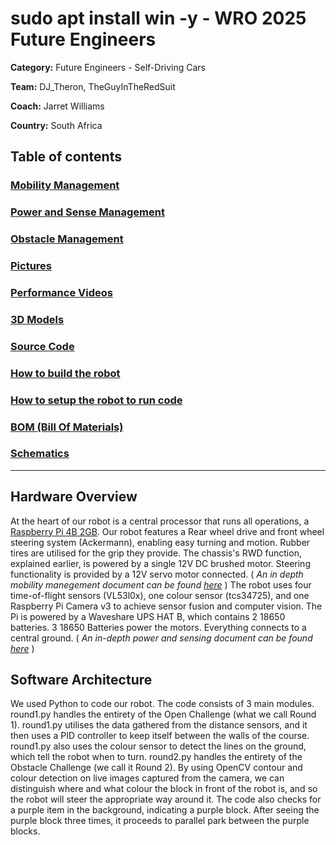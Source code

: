 # sudo apt install win -y - WRO 2025 Future Engineers
**Category:** Future Engineers - Self-Driving Cars

**Team:** DJ_Theron, TheGuyInTheRedSuit

**Coach:** Jarret Williams

**Country:** South Africa

## Table of contents
### [Mobility Management](/docs/mobility-manegement.md)
### [Power and Sense Management](/docs/power-and-sense.md)
### [Obstacle Management](/docs/obstacle-management.md)
### [Pictures](/docs/images/)
### [Performance Videos](/videos/demo-vids.md)
### [3D Models](/hardware/3d_models/)
### [Source Code](/software/src/)
### [How to build the robot](/hardware/howtobuild.md)
### [How to setup the robot to run code](/software/setup.md)
### [BOM (Bill Of Materials)](/hardware/bom/bill-of-materials.csv)
### [Schematics](/hardware/schematics/)

---

## Hardware Overview
At the heart of our robot is a central processor that runs all operations, a [Raspberry Pi 4B 2GB](/docs/images/component_photos/RaspberryPi4B.jpg). Our robot features a Rear wheel drive and front wheel steering system (Ackermann), enabling easy turning and motion. Rubber tires are utilised for the grip they provide. The chassis's RWD function, explained earlier, is powered by a single 12V DC brushed motor. Steering functionality is provided by a 12V servo motor connected. 
( _An in depth mobility manegement document can be found [here](/docs/mobility-manegement.md)_ )
The robot uses four time-of-flight sensors (VL53l0x), one colour sensor (tcs34725), and one Raspberry Pi Camera v3 to achieve sensor fusion and computer vision. The Pi is powered by a Waveshare UPS HAT B, which contains 2 18650 batteries. 3 18650 Batteries power the motors. Everything connects to a central ground. ( _An in-depth power and sensing document can be found [here](/docs/power-and-sense.md)_ )
## Software Architecture
We used Python to code our robot. The code consists of 3 main modules. round1.py handles the entirety of the Open Challenge (what we call Round 1). round1.py utilises the data gathered from the distance sensors, and it then uses a PID controller to keep itself between the walls of the course. round1.py also uses the colour sensor to detect the lines on the ground, which tell the robot when to turn. round2.py handles the entirety of the Obstacle Challenge (we call it Round 2). By using OpenCV contour and colour detection on live images captured from the camera, we can distinguish where and what colour the block in front of the robot is, and so the robot will steer the appropriate way around it. The code also checks for a purple item in the background, indicating a purple block. After seeing the purple block three times, it proceeds to parallel park between the purple blocks. 
